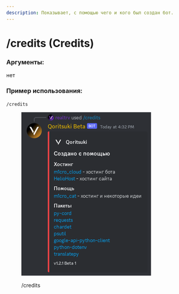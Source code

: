 ```yaml
---
description: Показывает, с помощью чего и кого был создан бот.
---
```


# /credits (Credits)

### Аргументы:

нет

### Пример использования:

`/credits`

<div align="left">

<figure><img src="../.gitbook/assets/Screenshot_20230806_163303.png" alt=""><figcaption><p>/credits</p></figcaption></figure>

</div>
